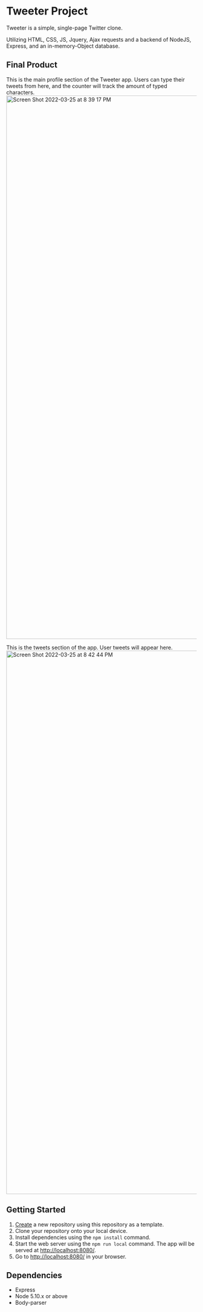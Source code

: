 # Tweeter Project

Tweeter is a simple, single-page Twitter clone.

Utilizing HTML, CSS, JS, Jquery, Ajax requests and a backend of NodeJS, Express, and an in-memory-Object database.

## Final Product

This is the main profile section of the Tweeter app. Users can type their tweets from here, and the counter will track the amount of typed characters.
<img width="1440" alt="Screen Shot 2022-03-25 at 8 39 17 PM" src="https://user-images.githubusercontent.com/60591525/160217880-99297e6c-f2ab-47c0-9338-f50751a0be6c.png">

This is the tweets section of the app. User tweets will appear here.
<img width="1440" alt="Screen Shot 2022-03-25 at 8 42 44 PM" src="https://user-images.githubusercontent.com/60591525/160217932-e9a51936-4569-4ef8-94d5-19a7b63e4f26.png">

## Getting Started

1. [Create](https://docs.github.com/en/repositories/creating-and-managing-repositories/creating-a-repository-from-a-template) a new repository using this repository as a template.
2. Clone your repository onto your local device.
3. Install dependencies using the `npm install` command.
3. Start the web server using the `npm run local` command. The app will be served at <http://localhost:8080/>.
4. Go to <http://localhost:8080/> in your browser.

## Dependencies

- Express
- Node 5.10.x or above
- Body-parser
